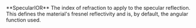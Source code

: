 <tr>
<td>**SpecularIOR**</td>
<td>The index of refraction to apply to the specular reflection. This defines the material's fresnel reflectivity and is, by default, the angular function used.</td>
</tr>
